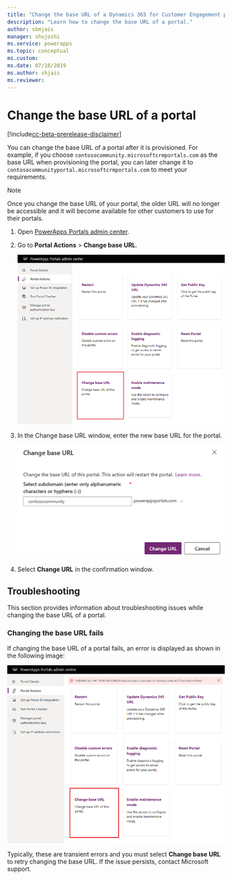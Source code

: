```yaml
---
title: "Change the base URL of a Dynamics 365 for Customer Engagement portal | MicrosoftDocs"
description: "Learn how to change the base URL of a portal."
author: sbmjais
manager: shujoshi
ms.service: powerapps
ms.topic: conceptual
ms.custom: 
ms.date: 07/18/2019
ms.author: shjais
ms.reviewer:
---
```


# Change the base URL of a portal

[!include[cc-beta-prerelease-disclaimer](../../../includes/cc-beta-prerelease-disclaimer.md)]

You can change the base URL of a portal after it is provisioned. For example, if you choose `contosocommunity.microsoftcrmportals.com` as the base URL when provisioning the portal, you can later change it to `contosocommunityportal.microsoftcrmportals.com` to meet your requirements.

> [!NOTE]
> Once you change the base URL of your portal, the older URL will no longer be accessible and it will become available for other customers to use for their portals.

1.	Open [PowerApps Portals admin center](admin-overview.md).

2.	Go to **Portal Actions** > **Change base URL**. 

    ![Change base URL of a portal](../media/change-base-url-action.png "Change base URL of a portal")

3.	In the Change base URL window, enter the new base URL for the portal.

    ![Specify a new base URL of the portal](../media/change-base-url.png "Specify a new base URL of the portal")

4.	Select **Change URL** in the confirmation window.

## Troubleshooting

This section provides information about troubleshooting issues while changing the base URL of a portal.

### Changing the base URL fails

If changing the base URL of a portal fails, an error is displayed as shown in the following image:

![Error while changing the base URL of the portal](../media/change-base-url-error.png "Error while changing the base URL of the portal")

Typically, these are transient errors and you must select **Change base URL** to retry changing the base URL. If the issue persists, contact Microsoft support.
